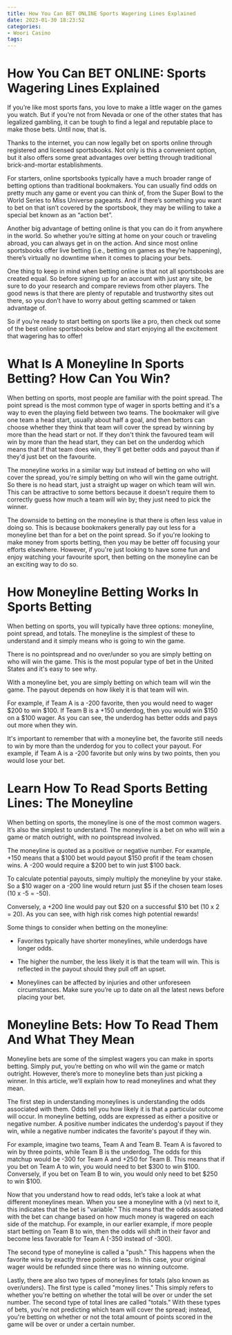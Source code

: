 ```yaml
---
title: How You Can BET ONLINE Sports Wagering Lines Explained
date: 2023-01-30 18:23:52
categories:
- Woori Casino
tags:
---
```



#  How You Can BET ONLINE: Sports Wagering Lines Explained

If you’re like most sports fans, you love to make a little wager on the games you watch. But if you’re not from Nevada or one of the other states that has legalized gambling, it can be tough to find a legal and reputable place to make those bets. Until now, that is.

Thanks to the internet, you can now legally bet on sports online through registered and licensed sportsbooks. Not only is this a convenient option, but it also offers some great advantages over betting through traditional brick-and-mortar establishments.

For starters, online sportsbooks typically have a much broader range of betting options than traditional bookmakers. You can usually find odds on pretty much any game or event you can think of, from the Super Bowl to the World Series to Miss Universe pageants. And if there’s something you want to bet on that isn’t covered by the sportsbook, they may be willing to take a special bet known as an “action bet”.

Another big advantage of betting online is that you can do it from anywhere in the world. So whether you’re sitting at home on your couch or traveling abroad, you can always get in on the action. And since most online sportsbooks offer live betting (i.e., betting on games as they’re happening), there’s virtually no downtime when it comes to placing your bets.

One thing to keep in mind when betting online is that not all sportsbooks are created equal. So before signing up for an account with just any site, be sure to do your research and compare reviews from other players. The good news is that there are plenty of reputable and trustworthy sites out there, so you don’t have to worry about getting scammed or taken advantage of.

So if you’re ready to start betting on sports like a pro, then check out some of the best online sportsbooks below and start enjoying all the excitement that wagering has to offer!

#  What Is A Moneyline In Sports Betting? How Can You Win?



When betting on sports, most people are familiar with the point spread. The point spread is the most common type of wager in sports betting and it's a way to even the playing field between two teams. The bookmaker will give one team a head start, usually about half a goal, and then bettors can choose whether they think that team will cover the spread by winning by more than the head start or not. If they don't think the favoured team will win by more than the head start, they can bet on the underdog which means that if that team does win, they'll get better odds and payout than if they'd just bet on the favourite.

The moneyline works in a similar way but instead of betting on who will cover the spread, you're simply betting on who will win the game outright. So there is no head start, just a straight up wager on which team will win. This can be attractive to some bettors because it doesn't require them to correctly guess how much a team will win by; they just need to pick the winner.

The downside to betting on the moneyline is that there is often less value in doing so. This is because bookmakers generally pay out less for a moneyline bet than for a bet on the point spread. So if you're looking to make money from sports betting, then you may be better off focusing your efforts elsewhere. However, if you're just looking to have some fun and enjoy watching your favourite sport, then betting on the moneyline can be an exciting way to do so.

#  How Moneyline Betting Works In Sports Betting

When betting on sports, you will typically have three options: moneyline, point spread, and totals. The moneyline is the simplest of these to understand and it simply means who is going to win the game.

There is no pointspread and no over/under so you are simply betting on who will win the game. This is the most popular type of bet in the United States and it's easy to see why.

With a moneyline bet, you are simply betting on which team will win the game. The payout depends on how likely it is that team will win.

For example, if Team A is a -200 favorite, then you would need to wager $200 to win $100. If Team B is a +150 underdog, then you would win $150 on a $100 wager. As you can see, the underdog has better odds and pays out more when they win.

It's important to remember that with a moneyline bet, the favorite still needs to win by more than the underdog for you to collect your payout. For example, if Team A is a -200 favorite but only wins by two points, then you would lose your bet.

#  Learn How To Read Sports Betting Lines: The Moneyline

When betting on sports, the moneyline is one of the most common wagers. It’s also the simplest to understand. The moneyline is a bet on who will win a game or match outright, with no pointspread involved.

The moneyline is quoted as a positive or negative number. For example, +150 means that a $100 bet would payout $150 profit if the team chosen wins. A -200 would require a $200 bet to win just $100 back.

To calculate potential payouts, simply multiply the moneyline by your stake. So a $10 wager on a -200 line would return just $5 if the chosen team loses (10 x -5 = -50).

Conversely, a +200 line would pay out $20 on a successful $10 bet (10 x 2 = 20). As you can see, with high risk comes high potential rewards!

Some things to consider when betting on the moneyline:

- Favorites typically have shorter moneylines, while underdogs have longer odds.

- The higher the number, the less likely it is that the team will win. This is reflected in the payout should they pull off an upset.

- Moneylines can be affected by injuries and other unforeseen circumstances. Make sure you’re up to date on all the latest news before placing your bet.

#  Moneyline Bets: How To Read Them And What They Mean

Moneyline bets are some of the simplest wagers you can make in sports betting. Simply put, you’re betting on who will win the game or match outright. However, there’s more to moneyline bets than just picking a winner. In this article, we’ll explain how to read moneylines and what they mean.

The first step in understanding moneylines is understanding the odds associated with them. Odds tell you how likely it is that a particular outcome will occur. In moneyline betting, odds are expressed as either a positive or negative number. A positive number indicates the underdog's payout if they win, while a negative number indicates the favorite's payout if they win.

For example, imagine two teams, Team A and Team B. Team A is favored to win by three points, while Team B is the underdog. The odds for this matchup would be -300 for Team A and +250 for Team B. This means that if you bet on Team A to win, you would need to bet $300 to win $100. Conversely, if you bet on Team B to win, you would only need to bet $250 to win $100.

Now that you understand how to read odds, let’s take a look at what different moneylines mean. When you see a moneyline with a (v) next to it, this indicates that the bet is "variable." This means that the odds associated with the bet can change based on how much money is wagered on each side of the matchup. For example, in our earlier example, if more people start betting on Team B to win, then the odds will shift in their favor and become less favorable for Team A (-350 instead of -300).

The second type of moneyline is called a "push." This happens when the favorite wins by exactly three points or less. In this case, your original wager would be refunded since there was no winning outcome.

Lastly, there are also two types of moneylines for totals (also known as over/unders). The first type is called "money lines." This simply refers to whether you're betting on whether the total will be over or under the set number. The second type of total lines are called "totals." With these types of bets, you're not predicting which team will cover the spread; instead, you're betting on whether or not the total amount of points scored in the game will be over or under a certain number.